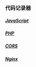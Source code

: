 ### 代码记录器

##### [JavaScript](./javascript/README.md)

##### [PHP](./php/README.md)

##### [CORS](./cors/README.md)

##### [Nginx](./nginx/README.md)
